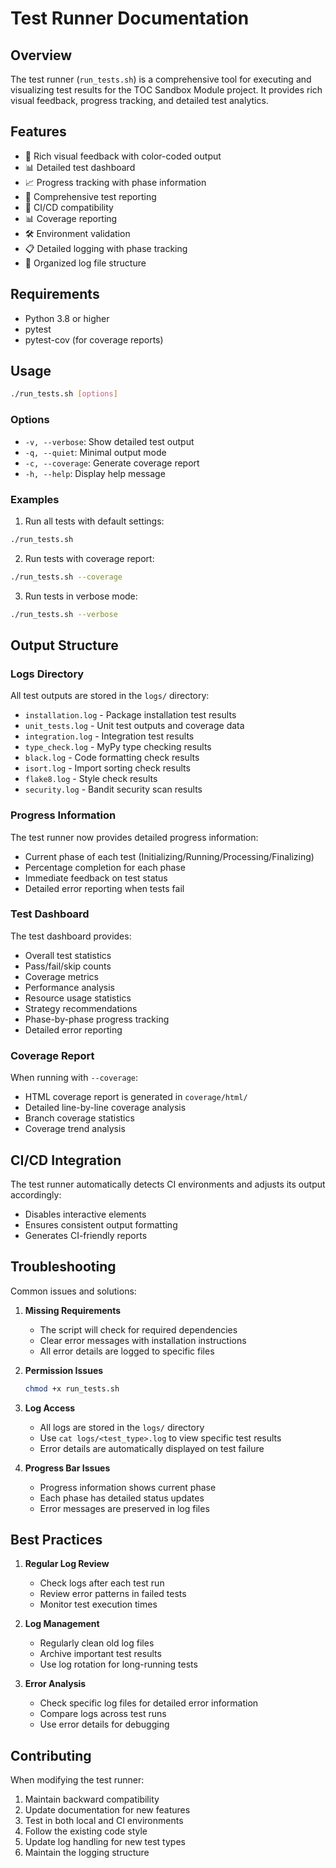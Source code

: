 # Test Runner Documentation

## Overview

The test runner (`run_tests.sh`) is a comprehensive tool for executing and visualizing test results for the TOC Sandbox Module project. It provides rich visual feedback, progress tracking, and detailed test analytics.

## Features

- 🎨 Rich visual feedback with color-coded output
- 📊 Detailed test dashboard
- 📈 Progress tracking with phase information
- 📝 Comprehensive test reporting
- 🔄 CI/CD compatibility
- 📊 Coverage reporting
- 🛠 Environment validation
- 📋 Detailed logging with phase tracking
- 📁 Organized log file structure

## Requirements

- Python 3.8 or higher
- pytest
- pytest-cov (for coverage reports)

## Usage

```bash
./run_tests.sh [options]
```

### Options

- `-v, --verbose`: Show detailed test output
- `-q, --quiet`: Minimal output mode
- `-c, --coverage`: Generate coverage report
- `-h, --help`: Display help message

### Examples

1. Run all tests with default settings:
```bash
./run_tests.sh
```

2. Run tests with coverage report:
```bash
./run_tests.sh --coverage
```

3. Run tests in verbose mode:
```bash
./run_tests.sh --verbose
```

## Output Structure

### Logs Directory
All test outputs are stored in the `logs/` directory:
- `installation.log` - Package installation test results
- `unit_tests.log` - Unit test outputs and coverage data
- `integration.log` - Integration test results
- `type_check.log` - MyPy type checking results
- `black.log` - Code formatting check results
- `isort.log` - Import sorting check results
- `flake8.log` - Style check results
- `security.log` - Bandit security scan results

### Progress Information
The test runner now provides detailed progress information:
- Current phase of each test (Initializing/Running/Processing/Finalizing)
- Percentage completion for each phase
- Immediate feedback on test status
- Detailed error reporting when tests fail

### Test Dashboard
The test dashboard provides:
- Overall test statistics
- Pass/fail/skip counts
- Coverage metrics
- Performance analysis
- Resource usage statistics
- Strategy recommendations
- Phase-by-phase progress tracking
- Detailed error reporting

### Coverage Report
When running with `--coverage`:
- HTML coverage report is generated in `coverage/html/`
- Detailed line-by-line coverage analysis
- Branch coverage statistics
- Coverage trend analysis

## CI/CD Integration

The test runner automatically detects CI environments and adjusts its output accordingly:
- Disables interactive elements
- Ensures consistent output formatting
- Generates CI-friendly reports

## Troubleshooting

Common issues and solutions:

1. **Missing Requirements**
   - The script will check for required dependencies
   - Clear error messages with installation instructions
   - All error details are logged to specific files

2. **Permission Issues**
   ```bash
   chmod +x run_tests.sh
   ```

3. **Log Access**
   - All logs are stored in the `logs/` directory
   - Use `cat logs/<test_type>.log` to view specific test results
   - Error details are automatically displayed on test failure

4. **Progress Bar Issues**
   - Progress information shows current phase
   - Each phase has detailed status updates
   - Error messages are preserved in log files

## Best Practices

1. **Regular Log Review**
   - Check logs after each test run
   - Review error patterns in failed tests
   - Monitor test execution times

2. **Log Management**
   - Regularly clean old log files
   - Archive important test results
   - Use log rotation for long-running tests

3. **Error Analysis**
   - Check specific log files for detailed error information
   - Compare logs across test runs
   - Use error details for debugging

## Contributing

When modifying the test runner:
1. Maintain backward compatibility
2. Update documentation for new features
3. Test in both local and CI environments
4. Follow the existing code style
5. Update log handling for new test types
6. Maintain the logging structure 